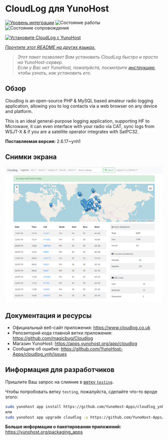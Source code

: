 <!--
Важно: этот README был автоматически сгенерирован <https://github.com/YunoHost/apps/tree/master/tools/readme_generator>
Он НЕ ДОЛЖЕН редактироваться вручную.
-->

# CloudLog для YunoHost

[![Уровень интеграции](https://apps.yunohost.org/badge/integration/cloudlog)](https://ci-apps.yunohost.org/ci/apps/cloudlog/)
![Состояние работы](https://apps.yunohost.org/badge/state/cloudlog)
![Состояние сопровождения](https://apps.yunohost.org/badge/maintained/cloudlog)

[![Установите CloudLog с YunoHost](https://install-app.yunohost.org/install-with-yunohost.svg)](https://install-app.yunohost.org/?app=cloudlog)

*[Прочтите этот README на других языках.](./ALL_README.md)*

> *Этот пакет позволяет Вам установить CloudLog быстро и просто на YunoHost-сервер.*  
> *Если у Вас нет YunoHost, пожалуйста, посмотрите [инструкцию](https://yunohost.org/install), чтобы узнать, как установить его.*

## Обзор

Cloudlog is an open-source PHP & MySQL based amateur radio logging application, allowing you to log contacts via a web browser on any device and platform.

This is an ideal general-purpose logging application, supporting HF to Microwave, it can even interface with your radio via CAT, sync logs from WSJT-X & if you are a satellite operator integrates with SatPC32.

**Поставляемая версия:** 2.6.17~ynh1

## Снимки экрана

![Снимок экрана CloudLog](./doc/screenshots/screenshot.png)

## Документация и ресурсы

- Официальный веб-сайт приложения: <https://www.cloudlog.co.uk>
- Репозиторий кода главной ветки приложения: <https://github.com/magicbug/Cloudlog>
- Магазин YunoHost: <https://apps.yunohost.org/app/cloudlog>
- Сообщите об ошибке: <https://github.com/YunoHost-Apps/cloudlog_ynh/issues>

## Информация для разработчиков

Пришлите Ваш запрос на слияние в [ветку `testing`](https://github.com/YunoHost-Apps/cloudlog_ynh/tree/testing).

Чтобы попробовать ветку `testing`, пожалуйста, сделайте что-то вроде этого:

```bash
sudo yunohost app install https://github.com/YunoHost-Apps/cloudlog_ynh/tree/testing --debug
или
sudo yunohost app upgrade cloudlog -u https://github.com/YunoHost-Apps/cloudlog_ynh/tree/testing --debug
```

**Больше информации о пакетировании приложений:** <https://yunohost.org/packaging_apps>
